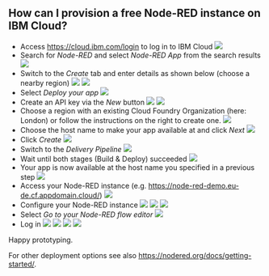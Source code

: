 ## How can I provision a free Node-RED instance on IBM Cloud?

- Access https://cloud.ibm.com/login to log in to IBM Cloud
![](./screenshots/1.png)
- Search for _Node-RED_ and select _Node-RED App_ from the search results
![](./screenshots/3.png)
- Switch to the _Create_ tab and enter details as shown below (choose a nearby region)
![](./screenshots/4.png)
![](./screenshots/5.png)
- Select _Deploy your app_
![](./screenshots/6.png)
- Create an API key via the _New_ button
![](./screenshots/7.png)
![](./screenshots/8.png)
- Choose a region with an existing Cloud Foundry Organization (here: London) or follow the instructions on the right to create one.
![](./screenshots/9.png)
- Choose the host name to make your app available at and click _Next_
![](./screenshots/10.png)
- Click _Create_
![](./screenshots/11.png)
- Switch to the _Delivery Pipeline_
![](./screenshots/12.png)
- Wait until both stages (Build & Deploy) succeeded
![](./screenshots/14.png)
- Your app is now available at the host name you specified in a previous step
![](./screenshots/15.png)
- Access your Node-RED instance (e.g. https://node-red-demo.eu-de.cf.appdomain.cloud/)
![](./screenshots/16.png)
- Configure your Node-RED instance
![](./screenshots/17.png)
![](./screenshots/18.png)
![](./screenshots/19.png)
- Select _Go to your Node-RED flow editor_
![](./screenshots/20.png)
- Log in
![](./screenshots/21.png)
![](./screenshots/22.png)
![](./screenshots/23.png)
![](./screenshots/24.png)

Happy prototyping. 

For other deployment options see also https://nodered.org/docs/getting-started/.
